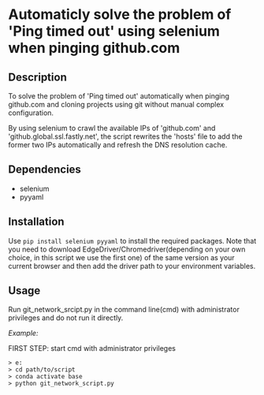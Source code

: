 # Automaticly solve the problem of 'Ping timed out' using selenium when pinging github.com

## Description

To solve the problem of 'Ping timed out' automatically when pinging github.com and cloning projects using git without manual complex configuration. 

By using selenium to crawl the available IPs of 'github.com' and 'github.global.ssl.fastly.net', the script rewrites the 'hosts' file to add the former two IPs automatically and refresh the DNS resolution cache.

## Dependencies
- selenium
- pyyaml

## Installation

Use `pip install selenium pyyaml` to install the required packages. Note that you need to download EdgeDriver/Chromedriver(depending on your own choice, in this script we use the first one) of the same version as your current browser and then add the driver path to your environment variables.

## Usage

Run git_network_srcipt.py in the command line(cmd) with administrator privileges and do not run it directly.

*Example:*

FIRST STEP: start cmd with administrator privileges
```
> e:
> cd path/to/script
> conda activate base
> python git_network_script.py
```
